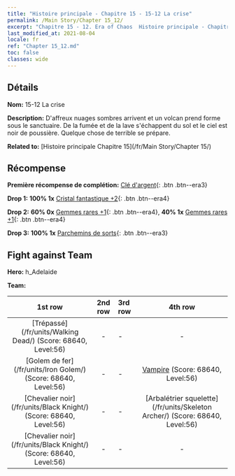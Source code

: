 ```yaml
---
title: "Histoire principale - Chapitre 15 - 15-12 La crise"
permalink: /Main Story/Chapter 15_12/
excerpt: "Chapitre 15 - 12. Era of Chaos  Histoire principale - Chapitre 15_12. 15-12 La crise"
last_modified_at: 2021-08-04
locale: fr
ref: "Chapter 15_12.md"
toc: false
classes: wide
---
```


## Détails

 **Nom:** 15-12 La crise

 **Description:** D'affreux nuages sombres arrivent et un volcan prend forme sous le sanctuaire. De la fumée et de la lave s'échappent du sol et le ciel est noir de poussière. Quelque chose de terrible se prépare.

 **Related to:** [Histoire principale Chapitre 15](/fr/Main Story/Chapter 15/)

## Récompense

 **Première récompense de complétion:** [Clé d'argent](/ItemsFR/con_693/){: .btn .btn--era3}

 **Drop 1:** **100% 1x** [Cristal fantastique +2](/ItemsFR/mat_52/){: .btn .btn--era4}

 **Drop 2:** **60% 0x** [Gemmes rares +1](/ItemsFR/mat_44/){: .btn .btn--era4}, **40% 1x** [Gemmes rares +1](/ItemsFR/mat_44/){: .btn .btn--era4}

 **Drop 3:** **100% 1x** [Parchemins de sorts](/ItemsFR/con_694/){: .btn .btn--era3}


## Fight against Team
 **Hero:** h_Adelaide

 **Team:**


  | 1st row | 2nd row | 3rd row | 4th row |
  |:----:|:----:|:----|:----:|
  | [Trépassé](/fr/units/Walking Dead/) (Score: 68640, Level:56)  | - | - | - |
  | [Golem de fer](/fr/units/Iron Golem/) (Score: 68640, Level:56)  | - | - | [Vampire](/fr/units/Vampire/) (Score: 68640, Level:56)  |
  | [Chevalier noir](/fr/units/Black Knight/) (Score: 68640, Level:56)  | - | - | [Arbalétrier squelette](/fr/units/Skeleton Archer/) (Score: 68640, Level:56)  |
  | [Chevalier noir](/fr/units/Black Knight/) (Score: 68640, Level:56)  | - | - | - |


